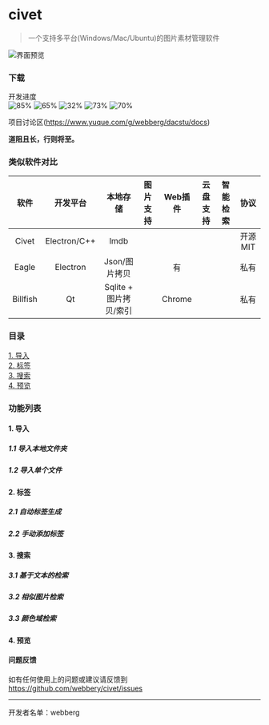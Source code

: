 # civet

> 一个支持多平台(Windows/Mac/Ubuntu)的图片素材管理软件

![界面预览](https://raw.githubusercontent.com/webbery/civet/master/show.JPG)

### 下载

开发进度  
![85%](https://progress-bar.dev/85/?title=导入模块)
![65%](https://progress-bar.dev/65/?title=标签模块)
![32%](https://progress-bar.dev/32/?title=搜索模块)
![73%](https://progress-bar.dev/73/?title=预览模块)
![70%](https://progress-bar.dev/70/?title=存储模块)

项目讨论区(https://www.yuque.com/g/webberg/dacstu/docs)  

**道阻且长，行则将至。**

### 类似软件对比
|  软件   | 开发平台  | 本地存储  | 图片支持 | Web插件 | 云盘支持 | 智能检索 | 协议 |
| :----: | :----:   |  :----: | :----: | :----: | :----: | :----: | :----: |
| Civet  | Electron/C++ | lmdb |  |  |  |  | 开源MIT
| Eagle  | Electron | Json/图片拷贝 |  | 有 | | | 私有
| Billfish  | Qt | Sqlite + 图片拷贝/索引 |  | Chrome | | | 私有

### 目录

[1. 导入](#导入)  
[2. 标签](#标签)  
[3. 搜索](#搜索)  
[4. 预览](#预览)  

### 功能列表

#### 1. 导入
##### 1.1 导入本地文件夹
##### 1.2 导入单个文件
#### 2. 标签
##### 2.1 自动标签生成
##### 2.2 手动添加标签
#### 3. 搜索
##### 3.1 基于文本的检索
##### 3.2 相似图片检索
##### 3.3 颜色域检索
#### 4. 预览

#### 问题反馈

如有任何使用上的问题或建议请反馈到 https://github.com/webbery/civet/issues

---

开发者名单：webberg
